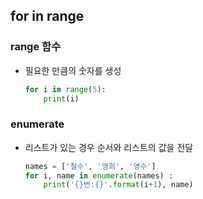 ## for in range

### range 함수

- 필요한 만큼의 숫자를 생성

  ``` python
  for i in range(5):
      print(i)
  ```

  

### enumerate

- 리스트가 있는 경우 순서와 리스트의 값을 전달

  ```python
  names = ['철수', '영희', '영수']
  for i, name in enumerate(names) : 
      print('{}번:{}'.format(i+1), name)
  ```

  